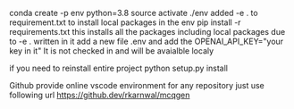 conda create -p env python=3.8
source activate ./env
added -e . to requirement.txt to install local packages in the env
pip install -r requirements.txt  this installs all the packages including local packages due to -e . written in it
add a new file .env and add the OPENAI_API_KEY="your key in it" It is not checked in and will be avaialble localy

if you need to reinstall entire project python setup.py install

Github provide online vscode environment for any repository just use following url https://github.dev/rkarnwal/mcqgen
